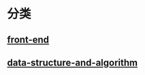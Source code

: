 # 分类

## [front-end](./front-end)

## [data-structure-and-algorithm](./data-structure-and-algorithm)
